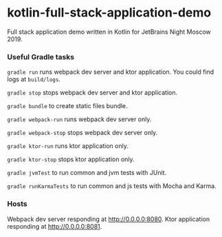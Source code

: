 # kotlin-full-stack-application-demo

Full stack application demo written in Kotlin for JetBrains Night Moscow 2019.

### Useful Gradle tasks
`gradle run` runs webpack dev server and ktor application. You could find logs at `build/logs`.

`gradle stop` stops webpack dev server and ktor application.

`gradle bundle` to create static files bundle.

`gradle webpack-run` runs webpack dev server only.

`gradle webpack-stop` stops webpack dev server only.

`gradle ktor-run` runs ktor application only.

`gradle ktor-stop` stops ktor application only.

`gradle jvmTest` to run common and jvm tests with JUnit.

`gradle runKarmaTests` to run common and js tests with Mocha and Karma.

### Hosts
Webpack dev server responding at http://0.0.0.0:8080. Ktor application responding at http://0.0.0.0:8081.

